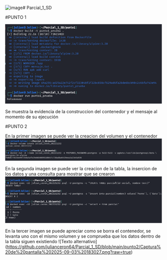 <img width="942" height="280" alt="image" src="https://github.com/user-attachments/assets/e6673e5c-1a5a-4959-8f96-f1b49ad108a9" /># Parcial_1_SD

#PUNTO 1

![Texto alternativo](https://github.com/julianceron64/Parcial_1_SD/blob/main/punto1/Captura%20de%20pantalla%202025-09-03%20185955.png)

Se muestra la evidencia de la construccion del contenedor y el mensaje al momento de su ejecución

#PUNTO 2

En la primer imagen se puede ver la creacion del volumen y el contenedor 
![Texto alternativo](https://github.com/julianceron64/Parcial_1_SD/blob/main/punto2/Captura%20de%20pantalla%202025-09-03%20182831.png?raw=true)

En la segunda imagen se puede ver la creacion de la tabla, la insercion de los datos y una consulta para mostrar que se crearon
![Texto alternativo](https://github.com/julianceron64/Parcial_1_SD/blob/main/punto2/Captura%20de%20pantalla%202025-09-03%20182945.png?raw=true)

En la tercer imagen se puede apreciar como se borra el contenedor, se levanta uno con el mismo volumen y se comprueba que los datos dentro de la tabla siguen existiendo
![Texto alternativo] (https://github.com/julianceron64/Parcial_1_SD/blob/main/punto2/Captura%20de%20pantalla%202025-09-03%20183027.png?raw=true)

